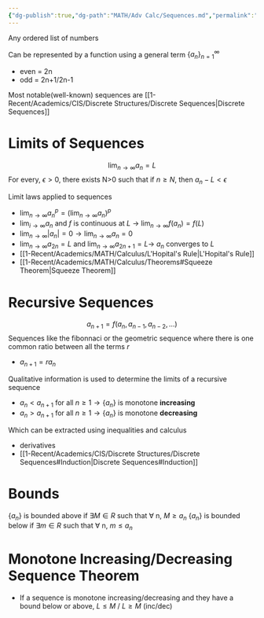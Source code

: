 ```yaml
---
{"dg-publish":true,"dg-path":"MATH/Adv Calc/Sequences.md","permalink":"/math/adv-calc/sequences/","created":"2024-09-06T12:53:23.940-04:00","updated":"2025-07-08T11:02:45.990-04:00"}
---
```


Any ordered list of numbers

Can be represented by a function using a general term
$\{a_{n}\}_{n=1}^{\infty}$
- even = 2n
- odd = 2n+1/2n-1

Most notable(well-known) sequences are [[1-Recent/Academics/CIS/Discrete Structures/Discrete Sequences\|Discrete Sequences]]
# Limits of Sequences
$$
\lim_{ n \to \infty } a_{n}=L
$$
For every, $\epsilon >0$, there exists N>0 such that if $n\geq N$, then $a_{n}-L<\epsilon$

Limit laws applied to sequences
- $\lim_{ n \to \infty }a_{n}^p=(\lim_{ n \to \infty }a_{n})^p$
- $\lim_{ i \to \infty }a_{n}$ and $f$ is continuous at $L$ $\to$ $\lim_{ n \to \infty }f(a_{n})=f(L)$
- $\lim_{ n \to \infty }|a_{n}|=0 \to \lim_{ n \to \infty }a_{n}=0$
- $\lim_{ n \to \infty }a_{2n}=L$ and $\lim_{ n \to \infty }a_{2n+1} =L \to$ $a_{n}$ converges to $L$
- [[1-Recent/Academics/MATH/Calculus/L'Hopital's Rule\|L'Hopital's Rule]]
- [[1-Recent/Academics/MATH/Calculus/Theorems#Squeeze Theorem\|Squeeze Theorem]]
# Recursive Sequences
$$
a_{n+1}=f(a_{n},a_{n-1},a_{n-2},\dots)
$$
Sequences like the fibonnaci or the geometric sequence where there is one common ratio between all the terms $r$
- $a_{n+1}=ra_{n}$

Qualitative information is used to determine the limits of a recursive sequence
- $a_{n}<a_{n+1}$ for all $n\geq1$$\to \{a_{n}\}$ is monotone **increasing**
- $a_{n}>a_{n+1}$ for all $n\geq1$$\to \{a_{n}\}$ is monotone **decreasing**

Which can be extracted using inequalities and calculus
- derivatives
- [[1-Recent/Academics/CIS/Discrete Structures/Discrete Sequences#Induction\|Discrete Sequences#Induction]]

# Bounds

$\{a_{n}\}$ is bounded above if $\exists M \in {R}$ such that $\forall$ n, $M\geq a_{n}$
$\{a_{n}\}$ is bounded below if $\exists m \in {R}$ such that $\forall$ n, $m\leq a_{n}$

# Monotone Increasing/Decreasing Sequence Theorem
- If a sequence is monotone increasing/decreasing and they have a bound below or above, $L \leq M$ / $L \geq M$ (inc/dec)






